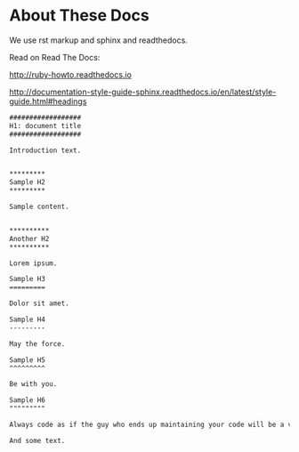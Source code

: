 # About These Docs

We use rst markup and sphinx and readthedocs.

Read on Read The Docs:

http://ruby-howto.readthedocs.io

http://documentation-style-guide-sphinx.readthedocs.io/en/latest/style-guide.html#headings

```rst
##################
H1: document title
##################

Introduction text.


*********
Sample H2
*********

Sample content.


**********
Another H2
**********

Lorem ipsum.

Sample H3
=========

Dolor sit amet.

Sample H4
---------

May the force.

Sample H5
^^^^^^^^^

Be with you.

Sample H6
"""""""""

Always code as if the guy who ends up maintaining your code will be a violent psychopath who knows where you live.

And some text.
```


